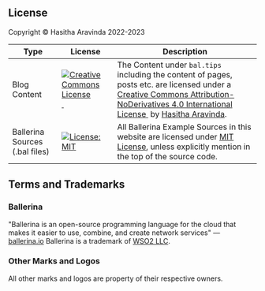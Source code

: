 ## License

Copyright &copy; Hasitha Aravinda 2022-2023

<div class="post_element center" style="">
   <table>
      <thead>
         <tr>
            <th>Type</th>
            <th>License</th>
            <th>Description</th>
         </tr>
      </thead>
      <tbody>
         <tr>
            <td>Blog Content</td>
            <td>
               <a href="http://creativecommons.org/licenses/by-nd/4.0/" target="_blank"><img src="https://i.creativecommons.org/l/by-nd/4.0/88x31.png" alt="Creative Commons License">&nbsp;</a>
            </td>
            <td>The Content under <code>bal.tips</code> including the content of pages, posts etc. are licensed under a 
               <a href="http://creativecommons.org/licenses/by-nd/4.0/" target="_blank">Creative Commons Attribution-NoDerivatives 4.0 International License&nbsp;</a>
               by 
               <a href="https://twitter.com/hasithaaravinda" target="_blank">Hasitha Aravinda</a>.
            </td>
         </tr>
         <tr>
            <td>Ballerina Sources (.bal files)</td>
            <td>
               <a href="https://opensource.org/licenses/MIT" target="_blank"><img src="https://img.shields.io/badge/License-MIT-yellow.svg" alt="License: MIT"></a>
            </td>
            <td>All Ballerina Example Sources in this website are licensed under 
            <a href="https://opensource.org/licenses/MIT" target="_blank">MIT License</a>,
             unless explicitly mention in the top of the source code.
            </td>
         </tr>
      </tbody>
   </table>
</div>

## Terms and Trademarks

### Ballerina
"Ballerina is an open-source programming language for the cloud that makes it easier to use, combine, and create network services" — [ballerina.io](https://ballerina.io)
Ballerina is a trademark of [WSO2 LLC](https://wso2.com).

### Other Marks and Logos
All other marks and logos are property of their respective owners.